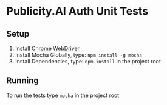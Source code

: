 # Publicity.AI Auth Unit Tests

## Setup
1. Install [Chrome WebDriver](https://github.com/SeleniumHQ/selenium/wiki/ChromeDriver)
2. Install Mocha Globally, type: `npm install -g mocha`
3. Install Dependencies, type: `npm install` in the project root

## Running
To run the tests type `mocha` in the project root
